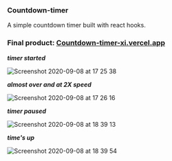 ### Countdown-timer

A simple countdown timer built with react hooks.

### Final product:  [Countdown-timer-xi.vercel.app](https://countdown-timer-xi.vercel.app/)

***timer started***

![Screenshot 2020-09-08 at 17 25 38](https://user-images.githubusercontent.com/22290070/92498199-015e4380-f203-11ea-9662-0c9ec7f2cf16.png)

***almost over and at 2X speed***

![Screenshot 2020-09-08 at 17 26 16](https://user-images.githubusercontent.com/22290070/92498213-06bb8e00-f203-11ea-8473-6339fd14eb5a.png)

***timer paused***

![Screenshot 2020-09-08 at 18 39 13](https://user-images.githubusercontent.com/22290070/92498225-09b67e80-f203-11ea-88b7-6f4d34c68727.png)

***time's up***

![Screenshot 2020-09-08 at 18 39 54](https://user-images.githubusercontent.com/22290070/92498239-0cb16f00-f203-11ea-93ff-9b37fadc98ed.png)
